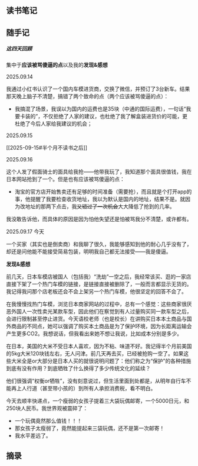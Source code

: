 ## 读书笔记







## 随手记

##### 这四天回顾

集中于**应该被骂傻逼的点**以及我的**发现&感想**

2025.09.14

我通过小红书认识了一个国内车模进货商，交换了微信，并预订了3台新车。结果那天晚上脑子不清楚，搞错了两个致命的点（两个应该被骂傻逼的点）：
- 我搞混了场景，我误以为国内的运费也是35块（中通的国际运费），一句话“我要卡装的”，不仅拒绝了人家的建议，也杜绝了我了解盒装进货价的可能，更杜绝了今后人家给我建议的机会；

2025.09.15

[[2025-09-15#半个月不读书之后]]

2025.09.16

这个人发了假面骑士的面具给我抢——他带我玩了，我知道那个面具很值钱，我在日本网站抢到了一个。但是也有应该被骂傻逼的点：
- 淘宝的官方店开始售卖还有足够的时间准备（需要抢），而且就是个打开app的事，他提醒了我要检查收货地址，我以为默认是国内的地址，结果不是。就因为改地址的那两下点击，我~~又错过了一次机会~~大大降低了抢到的几率。

我没敢告诉他，而具体的原因是因为怕他失望还是怕被骂我分不清楚，或许都有。

2025.09.17 今天

一个买家（其实也是倒卖商）和我聊了很久，我能够感知到他的耐心几乎没有了，却还是问他能不能接受简易包装，明明我自己都无法接受——我是傻逼。

**发现&感想**

前几天，日本车模店被国人（包括我）“洗劫”一空之后，我经常该买、逛的一家店直接下架了一个热门车模的链接，是链接直接被删除了，一般而言都显示无货的。我记得我问那个店老板还会不会上架另一个热门车模，他很坚定的回答不会了。

在我慢慢找热门车模，浏览日本商家网站的过程中，总有一个感觉：这些商家很厌恶外国人一次性卖光某款车型，因此他们在察觉到有人过量购买同一款车型之后，会进行限制甚至停止进货。今天语校老师（也是校长）在讲购买日本本土商品与国外商品的不同点，她可以强调了购买本土商品是为了保护环境，因为长距离运输会产生更多CO2。我想说话，但我看出来她不想让我说，比如成本分别是多少。

在日本，美国的大米不受日本人喜欢，因为不粘、味道不好。我记得半个月前美国的5kg大米120块钱左右，无人问津。前几天再去买，已经被抢购一空了。如果这些大米全是or大部分是日本人买的就很说明问题了：他们称之为“保护”的各种措施到底有没有作用？到底牺牲了什么换得了多少传统文化的延续？

他们很强调“权衡or牺牲”，没有刻意说过，但生活里面到处都是，从明年自行车不能再上人行道（甚至带小孩的）到所有人承担消费税，看不明白。

今天去顺丰快递点，一个瘦弱的女孩子提着三大袋玩偶邮寄，一个5000日元，和250块人民币。我世界观被震碎了：
- 一个玩偶竟然那么值钱！！！
- 那女孩子太瘦弱了，竟然能提起来三袋玩偶，还不是第一次邮寄！
- 我水平差远了。

## 摘录